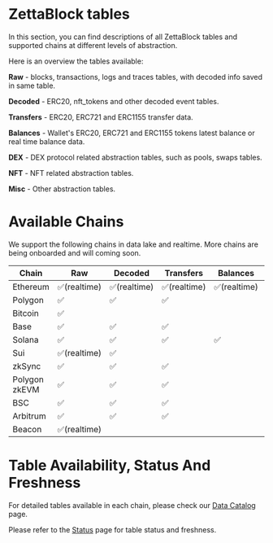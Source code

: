 # ZettaBlock tables

In this section, you can find descriptions of all ZettaBlock tables and supported chains at different levels of abstraction.

Here is an overview the tables available:

**Raw** - blocks, transactions, logs and traces tables, with decoded info saved in same table.

**Decoded** - ERC20, nft_tokens and other decoded event tables.

**Transfers** - ERC20, ERC721 and ERC1155 transfer data.

**Balances** - Wallet's ERC20, ERC721 and ERC1155 tokens latest balance or real time balance data.

**DEX** - DEX protocol related abstraction tables, such as pools, swaps tables.

**NFT** - NFT related abstraction tables.

**Misc** - Other abstraction tables.

# Available Chains

We support the following chains in data lake and realtime. More chains are being onboarded and will coming soon.

| Chain                 | Raw           | Decoded       | Transfers     | Balances      | DEX           | NFT           | Misc          |
|-----------------------|---------------|---------------|---------------|---------------|---------------|---------------|---------------|
| Ethereum              | ✅(realtime)  | ✅(realtime)   | ✅(realtime)  | ✅(realtime)  | ✅            | ✅             | ✅            |
| Polygon               | ✅            | ✅             | ✅            |               | ✅            | ✅             |               | 
| Bitcoin               | ✅            |               |               |               |               |               |               |
| Base                  | ✅            | ✅             | ✅            |               | ✅            |               |               | 
| Solana                | ✅            | ✅             | ✅            | ✅            |               |                | ✅            | 
| Sui                   | ✅(realtime)  | ✅             |               |               | ✅            | ✅             |              | 
| zkSync                | ✅            | ✅             | ✅            |               | ✅            |               |               | 
| Polygon zkEVM         | ✅            | ✅             | ✅            |               |               |               |               |
| BSC                   | ✅            | ✅             | ✅            |               |               |               |               |
| Arbitrum              | ✅            | ✅             | ✅            |               |               |               |               |
| Beacon                | ✅(realtime)  |               |               |               |               |               |               |

# Table Availability, Status And Freshness

For detailed tables available in each chain, please check our [Data Catalog](https://app.zettablock.com/v2/explore/tables) page. 

Please refer to the [Status](https://app.zettablock.com/v2/freshness) page for table status and freshness.
